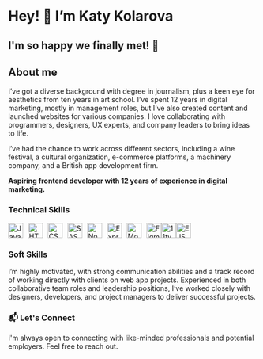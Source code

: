 # Hey! 🦩 I’m Katy Kolarova

## I'm so happy we finally met! 🌷 

## About me

I’ve got a diverse background with degree in journalism, plus a keen eye for aesthetics from ten years in art school. I’ve spent 12 years in digital marketing, mostly in management roles, but I’ve also created content and launched websites for various companies. I love collaborating with programmers, designers, UX experts, and company leaders to bring ideas to life.

I’ve had the chance to work across different sectors, including a wine festival, a cultural organization, e-commerce platforms, a machinery company, and a British app development firm.

**Aspiring frontend developer with 12 years of experience in digital marketing.**

### Technical Skills

<div style="display: flex; align-items: center;">
  <img src="https://cdn.jsdelivr.net/gh/devicons/devicon/icons/javascript/javascript-original.svg" alt="JavaScript" width="30" height="30" style="margin-right: 10px;"/>
  <img src="https://cdn.jsdelivr.net/gh/devicons/devicon/icons/html5/html5-original.svg" alt="HTML" width="30" height="30" style="margin-right: 10px;"/>
  <img src="https://cdn.jsdelivr.net/gh/devicons/devicon/icons/css3/css3-original.svg" alt="CSS" width="30" height="30" style="margin-right: 10px;"/>
  <img src="https://cdn.jsdelivr.net/gh/devicons/devicon/icons/sass/sass-original.svg" alt="SASS" width="30" height="30" style="margin-right: 10px;"/>
  <img src="https://cdn.jsdelivr.net/gh/devicons/devicon/icons/nodejs/nodejs-original.svg" alt="Node.js" width="30" height="30" style="margin-right: 10px;"/>
  <img src="https://cdn.jsdelivr.net/gh/devicons/devicon/icons/express/express-original.svg" alt="Express" width="30" height="30" style="margin-right: 10px;"/>
  <img src="https://cdn.jsdelivr.net/gh/devicons/devicon/icons/mongodb/mongodb-original.svg" alt="MongoDB" width="30" height="30" style="margin-right: 10px;"/>
  <img src="https://cdn.jsdelivr.net/gh/devicons/devicon/icons/figma/figma-original.svg" alt="Figma" width="30" height="30" />
  <img src="https://www.11ty.dev/img/logo-github.svg" alt="11ty" width="30" height="30" />
 <img src="https://upload.wikimedia.org/wikipedia/commons/9/99/Expressjs_logo.svg" alt="EJS" width="30" height="30" />
</div>

### Soft Skills

I’m highly motivated, with strong communication abilities and a track record of working directly with clients on web app projects. Experienced in both collaborative team roles and leadership positions, I’ve worked closely with designers, developers, and project managers to deliver successful projects.

### 📬 Let's Connect

I'm always open to connecting with like-minded professionals and potential employers. Feel free to reach out.
